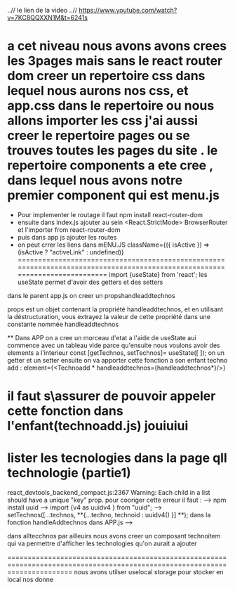 ..// le lien de la video 
..// https://www.youtube.com/watch?v=7KC8QQXXN1M&t=6241s


a cet niveau nous avons avons crees les 3pages mais sans le react router dom 
creer un repertoire css dans lequel nous aurons nos css, et app.css dans le repertoire ou nous allons importer les css
j'ai aussi creer le repertoire pages ou se trouves toutes les pages du site .
le repertoire components a ete cree , dans lequel nous avons notre premier component qui est menu.js
============================================================================================================================
- Pour implementer le routage il faut npm install react-router-dom
- ensuite dans index.js ajouter au sein   <React.StrictMode> BrowserRouter et l'importer from react-router-dom
- puis dans app js ajouter les routes 
- on peut crrer les liens dans mENU.JS
 className={({ isActive }) => (isActive ? "activeLink" : undefined)} 
============================================================================================================================
 import {useState} from 'react'; les useState permet d'avoir des getters et des setters 

 dans le parent app.js on creer un propshandleaddtechnos

  props est un objet contenant la propriété handleaddtechnos, et en utilisant la déstructuration, vous extrayez la valeur de
cette propriété dans une constante nommée handleaddtechnos

** Dans APP on a cree un morceau d'etat a l'aide de useState aui commence avec un tableau vide parce qu'ensuite nous voulons avoir des 
elements a l'interieur
  const [getTechnos, setTechnos]= useState([ ]); on un getter et un setter 
  ensuite on va apporter cette fonction a son enfant techno add : element={<Technoadd * handleaddtechnos={handleaddtechnos*}/>}

  il faut s\assurer de pouvoir appeler cette fonction dans l'enfant(technoadd.js)
jouiuiui
============================================================================================================================

lister les tecnologies dans la page qll technologie (partie1)
============================================================================================================================
react_devtools_backend_compact.js:2367 Warning: Each child in a list should have a unique "key" prop. 
pour cooriger cette erreur il faut : 
--> npm install uuid
--> import {v4 as uuidv4 } from "uuid";
--> setTechnos([...technos,  **{...techno, technoid : uuidv4() }] **); dans la fonction handleAddtechnos dans APP.js
-->  <div key={techno.technoid}> dans alltecchnos
par ailleuirs nous avons creer un composant technoitem qui va permettre d'afficher les technologies qu'on aurait a ajouter

============================================================================================================================
 nous avons utilser uselocal storage pour stocker en local nos donne 